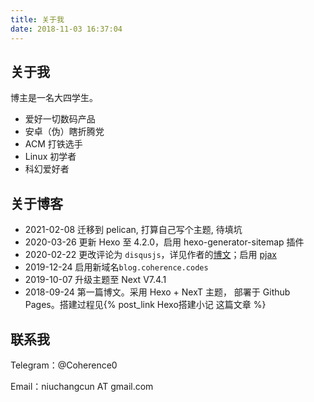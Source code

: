 ```yaml
---
title: 关于我
date: 2018-11-03 16:37:04
---
```


## 关于我

博主是一名大四学生。

* 爱好一切数码产品
* 安卓（伪）瞎折腾党
* ACM 打铁选手
* Linux 初学者
* 科幻爱好者

## 关于博客

* 2021-02-08 迁移到 pelican, 打算自己写个主题, 待填坑
* 2020-03-26 更新 Hexo 至 4.2.0，启用 hexo-generator-sitemap 插件
* 2020-02-22 更改评论为 `disqusjs`，详见作者的[博文](https://blog.skk.moe/post/disqusjs/)；启用 [pjax](https://github.com/theme-next/theme-next-pjax)
* 2019-12-24 启用新域名`blog.coherence.codes`
* 2019-10-07 升级主题至 Next V7.4.1
* 2018-09-24 第一篇博文。采用 Hexo + NexT 主题， 部署于 Github Pages。搭建过程见{% post_link Hexo搭建小记 这篇文章 %}

## 联系我

Telegram：@Coherence0

Email：niuchangcun AT gmail.com


